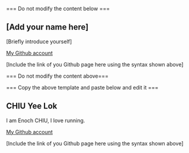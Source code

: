 === Do not modify the content below ===

## [Add your name here]
[Briefly introduce yourself]

[My Github account](http://www.github.com/put-your-github-username-here/)

[Include the link of you Github page here using the syntax shown above]

=== Do not modify the content above===

=== Copy the above template and paste below and edit it ===

## CHIU Yee Lok
I am Enoch CHIU, I love running.

[My Github account](https://enochchiu-polyu.github.io/my_git_page/)

[Include the link of you Github page here using the syntax shown above]

